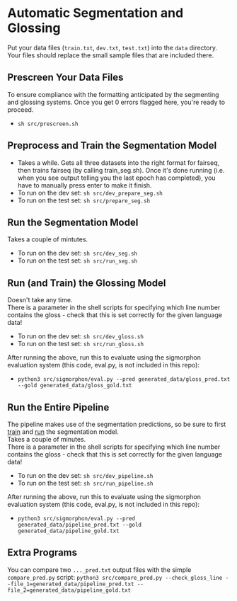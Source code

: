 # Automatic Segmentation and Glossing

Put your data files (`train.txt`,  `dev.txt`, `test.txt`) into the `data` directory.  Your files should replace the small sample files that are included there.

## Prescreen Your Data Files
To ensure compliance with the formatting anticipated by the segmenting and glossing systems.  Once you get 0 errors flagged here, you're ready to proceed.  
- `sh src/prescreen.sh`

## Preprocess and Train the Segmentation Model
- Takes a while. Gets all three datasets into the right format for fairseq, then trains fairseq (by calling train_seg.sh).  Once it's done running (i.e. when you see output telling you the last epoch has completed), you have to manually press enter to make it finish.
- To run on the dev set: ``sh src/dev_prepare_seg.sh``
- To run on the test set: ``sh src/prepare_seg.sh``

## Run the Segmentation Model
Takes a couple of mintutes.
- To run on the dev set: ``sh src/dev_seg.sh``
- To run on the test set: ``sh src/run_seg.sh``

## Run (and Train) the Glossing Model
Doesn't take any time.  
There is a parameter in the shell scripts for specifying which line number contains the gloss - check that this is set correctly for the given language data!  
- To run on the dev set: ``sh src/dev_gloss.sh``
- To run on the test set: ``sh src/run_gloss.sh``

After running the above, run this to evaluate using the sigmorphon evaluation system (this code, eval.py, is not included in this repo):  
- ``python3 src/sigmorphon/eval.py --pred generated_data/gloss_pred.txt --gold generated_data/gloss_gold.txt``

## Run the Entire Pipeline
The pipeline makes use of the segmentation predictions, so be sure to first [train](#preprocess-and-train-the-segmentation-model) and [run](#run-the-segmentation-model) the segmentation model.  
Takes a couple of minutes.  
There is a parameter in the shell scripts for specifying which line number contains the gloss - check that this is set correctly for the given language data!  
- To run on the dev set: ``sh src/dev_pipeline.sh``
- To run on the test set: ``sh src/run_pipeline.sh``

After running the above, run this to evaluate using the sigmorphon evaluation system (this code, eval.py, is not included in this repo):  
- ``python3 src/sigmorphon/eval.py --pred generated_data/pipeline_pred.txt --gold generated_data/pipeline_gold.txt``

## Extra Programs
You can compare two `..._pred.txt` output files with the simple ``compare_pred.py`` script:
``python3 src/compare_pred.py --check_gloss_line --file_1=generated_data/pipeline_pred.txt --file_2=generated_data/pipeline_gold.txt``
